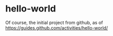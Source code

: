 # hello-world

Of course, the initial project from github, as of https://guides.github.com/activities/hello-world/
